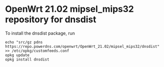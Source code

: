 OpenWrt 21.02 mipsel_mips32 repository for dnsdist
========

To install the dnsdist package, run

```
echo "src/gz pdns https://repo.powerdns.com/openwrt/OpenWrt_21.02/mipsel_mips32/dnsdist" >> /etc/opkg/customfeeds.conf
opkg update
opkg install dnsdist
```
